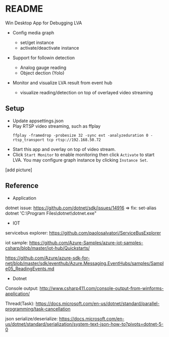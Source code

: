﻿# README

Win Desktop App for Debugging LVA

- Config media graph
	- set/get instance
	- activate/deactivate instance

- Support for followin detection
	- Analog gauge reading
	- Object dection (Yolo)

- Monitor and visualize LVA result from event hub
	- visualize reading/detection on top of overlayed video streaming 

## Setup

- Update appsettings.json
- Play RTSP video streaming, such as ffplay
	```
	ffplay -framedrop -probesize 32 -sync ext -analyzeduration 0 -rtsp_transport tcp rtsp://192.168.50.72
	```
- Start this app and overlay on top of video stream.
- Click `Start Monitor` to enable monitoring then click `Activate` to start LVA. You may configure graph instance by clicking `Instance Set`.

[add picture]

## Reference

- Application

dotnet issue: https://github.com/dotnet/sdk/issues/14916
    => fix: set-alias dotnet 'C:\Program Files\dotnet\dotnet.exe"

- IOT

servicebus explorer: https://github.com/paolosalvatori/ServiceBusExplorer

iot sample: https://github.com/Azure-Samples/azure-iot-samples-csharp/blob/master/iot-hub/Quickstarts/

https://github.com/Azure/azure-sdk-for-net/blob/master/sdk/eventhub/Azure.Messaging.EventHubs/samples/Sample05_ReadingEvents.md

- Dotnet

Console output: http://www.csharp411.com/console-output-from-winforms-application/

Thread(Task): https://docs.microsoft.com/en-us/dotnet/standard/parallel-programming/task-cancellation

json serialize/deserialize: https://docs.microsoft.com/en-us/dotnet/standard/serialization/system-text-json-how-to?pivots=dotnet-5-0
